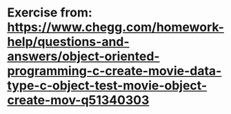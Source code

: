 # Exercise from: https://www.chegg.com/homework-help/questions-and-answers/object-oriented-programming-c-create-movie-data-type-c-object-test-movie-object-create-mov-q51340303
